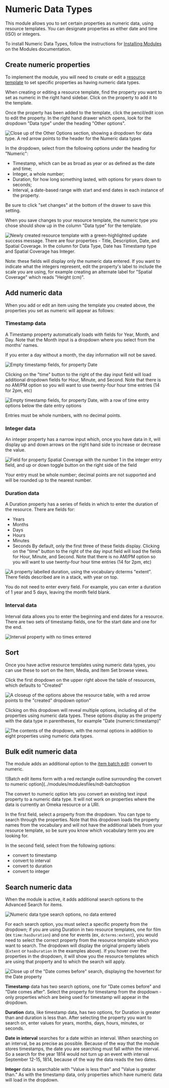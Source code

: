 # Numeric Data Types

This module allows you to set certain properties as numeric data, using resource templates. You can designate properties as either date and time (ISO) or integers.

To install Numeric Data Types, follow the instructions for [Installing Modules](../modules/index.md#installing-modules) on the Modules documentation.

## Create numeric properties
To implement the module, you will need to create or edit a [resource template](../content/resource-template.md) to set specific properties as having numeric data types. 

When creating or editing a resource template, find the property you want to set as numeric in the right hand sidebar. Click on the property to add it to the template.

Once the property has been added to the template, click the pencil/edit icon to edit the property. In the right hand drawer which opens, look for the dropdown "Data type" under the heading "Other options".

![Close up of the Other Options section, showing a dropdown for data type. A red arrow points to the header for the Numeric data types](../modules/modulesfiles/ndt-selectdata.png)

In the dropdown, select from the following options under the heading for "Numeric":

- Timestamp, which can be as broad as year or as defined as the date and time;
- Integer, a whole number;
- Duration, for how long something lasted, with options for years down to seconds;
- Interval, a date-based range with start and end dates in each instance of the property.

Be sure to click "set changes" at the bottom of the drawer to save this setting.

When you save changes to your resource template, the numeric type you chose should show up in the column "Data type" for the template.

![Newly created resource template with a green-highlighted update success message. There are four properties - Title, Description, Date, and Spatial Coverage. In the column for Data Type, Date has Timestamp type and Spatial Coverage has Integer.](../modules/modulesfiles/ndt-review.png)

Note: these fields will display only the numeric data entered. If you want to indicate what the integers represent, edit the property's label to include the scale you are using, for example creating an alternate label for "Spatial Coverage" which reads "Height (cm)".

## Add numeric data
When you add or edit an item using the template you created above, the properties you set as numeric will appear as follows:

### Timestamp data
A Timestamp property automatically loads with fields for Year, Month, and Day. Note that the Month input is a dropdown where you select from the months' names. 

If you enter a day without a month, the day information will not be saved. 

![Empty timestamp fields, for property Date](../modules/modulesfiles/ndt-timestamp1.png)

Clicking on the "time" button to the right of the day input field will load additional dropdown fields for Hour, Minute, and Second. Note that there is no AM/PM option so you will want to use twenty-four hour time entries (14 for 2pm, etc)

![Empty timestamp fields, for property Date, with a row of time entry options below the date entry options](../modules/modulesfiles/ndt-timestamp2.png)

Entries must be whole numbers, with no decimal points. 

### Integer data
An integer property has a narrow input which, once you have data in it, will display up and down arrows on the right hand side to  increase or decrease the value.

![Field for property Spatial Coverage with the number 1 in the integer entry field, and up or down toggle button on the right side of the field](../modules/modulesfiles/ndt-integer.png)

Your entry must be whole number; decimal points are not supported and will be rounded up to the nearest number. 

### Duration data
A Duration property has a series of fields in which to enter the duration of the resource. There are fields for:

- Years
- Months
- Days
- Hours
- Minutes
- Seconds
By default, only the first three of these fields display. Clicking on the "time" button to the right of the day input field will load the fields for Hour, Minute, and Second. Note that there is no AM/PM option so you will want to use twenty-four hour time entries (14 for 2pm, etc)

![A property labelled duration, using the vocabulary dcterms "extent". There fields described are in a stack, with year on top.](../modules/modulesfiles/ndt-duration.png)

You do not need to enter every field. For example, you can enter a duration of 1 year and 5 days, leaving the month field blank.

### Interval data
Interval data allows you to enter the beginning and end dates for a resource. There are two sets of timestamp fields, one for the start date and one for the end. 

![Interval property with no times entered](../modules/modulesfiles/ndt-interval.png)

## Sort
Once you have active resource templates using numeric data types, you can use these to sort on the Item, Media, and Item Set browse views. 

Click the first dropdown on the upper right above the table of resources, which defaults to "Created"

![A closeup of the options above the resource table, with a red arrow points to the "created" dropdown option"](../modules/modulesfiles/ndt-browsesort1.png)

Clicking on this dropdown will reveal multiple options, including all of the properties using numeric data types. These options display as the property with the data type in parentheses, for example "Date (numeric:timestamp)" 

![The contents of the dropdown, with the normal options in addition to eight properties using numeric data types.](../modules/modulesfiles/ndt-browsesort2.png)


## Bulk edit numeric data
The module adds an additional option to the [item batch edit](../content/items.md#batch-actions): convert to numeric.

![Batch edit items form with a red rectangle outline surrounding the convert to numeric option](../modules/modulesfiles/ndt-batchoption

The convert to numeric option lets you convert an existing text input property to a numeric data type. It will not work on properties where the data is currently an Omeka resource or a URI. 

In the first field, select a property from the dropdown. You can type to search through the properties. Note that this dropdown loads the property names from the vocabulary and will not have the additional labels from your resource template, so be sure you know which vocabulary term you are looking for.

In the second field, select from the following options:

- convert to timestamp
- convert to interval
- convert to duration
- convert to integer

## Search numeric data
When the module is active, it adds additional search options to the Advanced Search for items. 

![Numeric data type search options, no data entered](../modules/modulesfiles/ndt-search.png)

For each search option, you must select a specific property from the dropdown; if you are using Duration in two resource templates, one for film (ex `time:hasDuration`) and one for events (ex, `dcterms:extent`), you would need to select the correct property from the resource template which you want to search. The dropdown will display the original property labels (`Extent` or `hasDuration` in the examples above). If you hover over the properties in the dropdown, it will show you the resource templates which are using that property and to which the search will apply.


![Close up of the "Date comes before" search, displaying the hovertext for the Date property](../modules/modulesfiles/ndt-searchhelper.png)


**Timestamp** data has two search options, one for "Date comes before" and "Date comes after". Select the property for timestamp from the dropdown - only properties which are being used for timestamp will appear in the dropdown. 

**Duration** data, like timestamp data, has two options, for Duration is greater than and duration is less than. After selecting the property you want to search on, enter values for years, months, days, hours, minutes, or seconds.

**Date in interval** searches for a date within an interval. When searching on an interval, be as precise as possible. Because of the way that the module stores timestamps, the date you are searching must fall *within* the interval. So a search for the year 1814 would not turn up an event with interval September 12-15, 1814, because of the way the data reads the two dates. 

**Integer** data is searchable with "Value is less than" and "Value is greater than." As with the timestamp data, only properties which have numeric data will load in the dropdown. 
